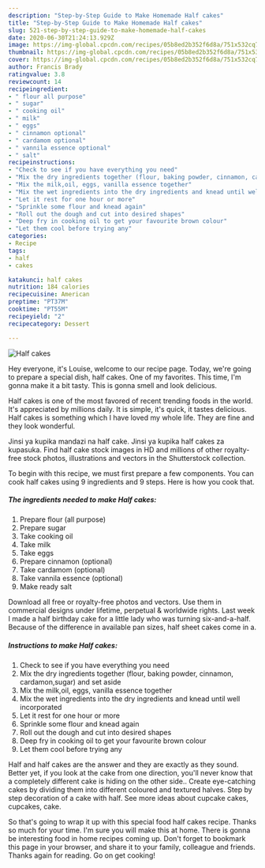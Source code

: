 ```yaml
---
description: "Step-by-Step Guide to Make Homemade Half cakes"
title: "Step-by-Step Guide to Make Homemade Half cakes"
slug: 521-step-by-step-guide-to-make-homemade-half-cakes
date: 2020-06-30T21:24:13.929Z
image: https://img-global.cpcdn.com/recipes/05b8ed2b352f6d8a/751x532cq70/half-cakes-recipe-main-photo.jpg
thumbnail: https://img-global.cpcdn.com/recipes/05b8ed2b352f6d8a/751x532cq70/half-cakes-recipe-main-photo.jpg
cover: https://img-global.cpcdn.com/recipes/05b8ed2b352f6d8a/751x532cq70/half-cakes-recipe-main-photo.jpg
author: Francis Brady
ratingvalue: 3.8
reviewcount: 14
recipeingredient:
- " flour all purpose"
- " sugar"
- " cooking oil"
- " milk"
- " eggs"
- " cinnamon optional"
- " cardamom optional"
- " vannila essence optional"
- " salt"
recipeinstructions:
- "Check to see if you have everything you need"
- "Mix the dry ingredients together (flour, baking powder, cinnamon, cardamon,sugar) and set aside"
- "Mix the milk,oil, eggs, vanilla essence together"
- "Mix the wet ingredients into the dry ingredients and knead until well incorporated"
- "Let it rest for one hour or more"
- "Sprinkle some flour and knead again"
- "Roll out the dough and cut into desired shapes"
- "Deep fry in cooking oil to get your favourite brown colour"
- "Let them cool before trying any"
categories:
- Recipe
tags:
- half
- cakes

katakunci: half cakes 
nutrition: 184 calories
recipecuisine: American
preptime: "PT37M"
cooktime: "PT55M"
recipeyield: "2"
recipecategory: Dessert

---
```



![Half cakes](https://img-global.cpcdn.com/recipes/05b8ed2b352f6d8a/751x532cq70/half-cakes-recipe-main-photo.jpg)

Hey everyone, it's Louise, welcome to our recipe page. Today, we're going to prepare a special dish, half cakes. One of my favorites. This time, I'm gonna make it a bit tasty. This is gonna smell and look delicious.

Half cakes is one of the most favored of recent trending foods in the world. It's appreciated by millions daily. It is simple, it's quick, it tastes delicious. Half cakes is something which I have loved my whole life. They are fine and they look wonderful.

Jinsi ya kupika mandazi na half cake. Jinsi ya kupika half cakes za kupasuka. Find half cake stock images in HD and millions of other royalty-free stock photos, illustrations and vectors in the Shutterstock collection.


To begin with this recipe, we must first prepare a few components. You can cook half cakes using 9 ingredients and 9 steps. Here is how you cook that.

<!--inarticleads1-->

##### The ingredients needed to make Half cakes:

1. Prepare  flour (all purpose)
1. Prepare  sugar
1. Take  cooking oil
1. Take  milk
1. Take  eggs
1. Prepare  cinnamon (optional)
1. Take  cardamom (optional)
1. Take  vannila essence (optional)
1. Make ready  salt


Download all free or royalty-free photos and vectors. Use them in commercial designs under lifetime, perpetual &amp; worldwide rights. Last week I made a half birthday cake for a little lady who was turning six-and-a-half. Because of the difference in available pan sizes, half sheet cakes come in a. 

<!--inarticleads2-->

##### Instructions to make Half cakes:

1. Check to see if you have everything you need
1. Mix the dry ingredients together (flour, baking powder, cinnamon, cardamon,sugar) and set aside
1. Mix the milk,oil, eggs, vanilla essence together
1. Mix the wet ingredients into the dry ingredients and knead until well incorporated
1. Let it rest for one hour or more
1. Sprinkle some flour and knead again
1. Roll out the dough and cut into desired shapes
1. Deep fry in cooking oil to get your favourite brown colour
1. Let them cool before trying any


Half and half cakes are the answer and they are exactly as they sound. Better yet, if you look at the cake from one direction, you&#39;ll never know that a completely different cake is hiding on the other side.. Create eye-catching cakes by dividing them into different coloured and textured halves. Step by step decoration of a cake with half. See more ideas about cupcake cakes, cupcakes, cake. 

So that's going to wrap it up with this special food half cakes recipe. Thanks so much for your time. I'm sure you will make this at home. There is gonna be interesting food in home recipes coming up. Don't forget to bookmark this page in your browser, and share it to your family, colleague and friends. Thanks again for reading. Go on get cooking!
